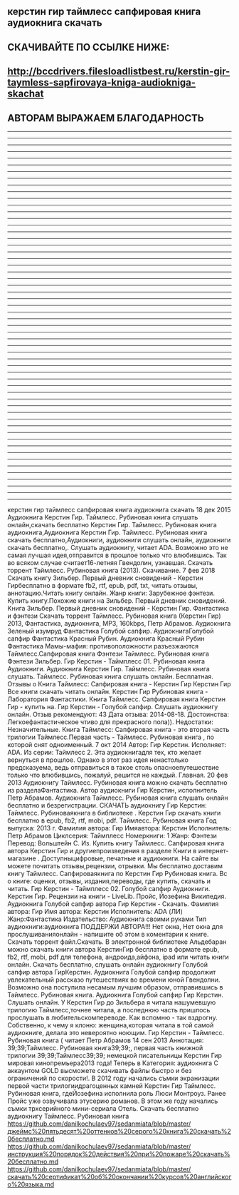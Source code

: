 керстин гир таймлесс сапфировая книга аудиокнига скачать
--------------------------------------------------
СКАЧИВАЙТЕ ПО ССЫЛКЕ НИЖЕ:
--------------------------------------------------
http://bccdrivers.filesloadlistbest.ru/kerstin-gir-taymless-sapfirovaya-kniga-audiokniga-skachat
--------------------------------------------------
АВТОРАМ ВЫРАЖАЕМ БЛАГОДАРНОСТЬ
--------------------------------------------------
--------------------------------------------------
--------------------------------------------------
--------------------------------------------------
--------------------------------------------------
--------------------------------------------------
--------------------------------------------------
--------------------------------------------------
--------------------------------------------------
--------------------------------------------------
--------------------------------------------------
--------------------------------------------------
--------------------------------------------------
--------------------------------------------------
--------------------------------------------------
--------------------------------------------------
--------------------------------------------------
--------------------------------------------------
--------------------------------------------------
--------------------------------------------------
--------------------------------------------------
--------------------------------------------------
--------------------------------------------------
--------------------------------------------------
--------------------------------------------------
--------------------------------------------------
--------------------------------------------------
--------------------------------------------------
--------------------------------------------------
--------------------------------------------------
--------------------------------------------------
--------------------------------------------------
--------------------------------------------------
--------------------------------------------------
--------------------------------------------------
--------------------------------------------------
--------------------------------------------------
--------------------------------------------------
--------------------------------------------------
--------------------------------------------------
--------------------------------------------------
--------------------------------------------------
--------------------------------------------------
--------------------------------------------------
--------------------------------------------------
--------------------------------------------------
--------------------------------------------------
--------------------------------------------------
--------------------------------------------------
--------------------------------------------------
--------------------------------------------------
--------------------------------------------------
--------------------------------------------------
--------------------------------------------------
--------------------------------------------------
--------------------------------------------------
--------------------------------------------------
керстин гир таймлесс сапфировая книга аудиокнига скачать 18 дек 2015  Аудиокнига Керстин Гир. Таймлесс. Рубиновая книга слушать онлайн,скачать бесплатно Керстин Гир. Таймлесс. Рубиновая книга аудиокнига,Аудиокнига Керстин Гир. Таймлесс. Рубиновая книга скачать бесплатно,Аудиокниги, аудиокниги слушать онлайн, аудиокниги скачать бесплатно,. Слушать аудиокнигу, читает ADA. Возможно это не самая лучшая идея,отправится в прошлое только что влюбившись. Так во всяком случае считает16-летняя Гвендолин, узнавшая. Скачать торрент Таймлесс. Рубиновая книга (2013). Скачивание. 7 фев 2018  Скачать книгу Зильбер. Первый дневник сновидений - Керстин Гирбесплатно в формате fb2, rtf, epub, pdf, txt, читать отзывы, аннотацию.Читать книгу онлайн. Жанр книги: Зарубежное фэнтези. Купить книгу.Похожие книги на Зильбер. Первый дневник сновидений. Книга Зильбер. Первый дневник сновидений - Керстин Гир. Фантастика и фэнтези  Скачать торрент Таймлесс. Рубиновая книга (Керстин Гир) 2013, Фантастика, аудиокнига, MP3, 160kbps, Петр Абрамов. Аудиокнига Зеленый изумруд  Фантастика  Голубой сапфир. АудиокнигаГолубой сапфир  Фантастика  Красный Рубин. Аудиокнига Красный Рубин Фантастика  Мамы-мафия: противоположности разъезжаются  Таймлесс.Сапфировая книга  Фэнтези  Таймлесс. Рубиновая книга  Фэнтези  Зильбер. Гир Керстин - Таймплесс 01. Рубиновая книга  Аудиокниги. Аудиокнига Керстин Гир. Таймлесс. Рубиновая книга слушать. Таймлесс. Рубиновая книга слушать онлайн. Бесплатная. Отзывы о Книга Таймлесс: Сапфировая книга - Керстин Гир
Керстин Гир Все книги скачать читать онлайн. Керстин Гир Рубиновая книга - Лаборатория Фантастики. Книга Таймлесс. Сапфировая книга Керстин Гир - купить на. Гир Керстин - Голубой сапфир. Слушать аудиокнигу онлайн. Отзыв рекомендуют: 43 Дата отзыва: 2014-08-18. Достоинства: Легкоефантастическое чтиво для прекрасного пола)). Недостатки: Незначительные. Книга Таймлесс: Сапфировая книга - это вторая часть трилогии Таймлесс.Первая часть - Таймлесс. Рубиновая книга , по которой снят одноименный. 7 окт 2014  Автор: Гир Керстин. Исполняет: ADA. Из серии: Таймлесс 2. Эта аудиокнигадля тех, кто желает вернуться в прошлое. Однако в этот раз идея ненастолько предсказуема, ведь отправиться в такое столь опасноепутешествие только что влюбившись, пожалуй, решится не каждый. Главная. 20 фев 2013  Аудиокнигу Таймлесс. Рубиновая книга можно скачать бесплатно из разделаФантастика. Автор аудиокниги Гир Керстин, исполнитель Петр Абрамов. Аудиокнига Таймлесс. Рубиновая книга слушать онлайн бесплатно и безрегистрации.  СКАЧАТЬ аудиокнигу Гир Керстин: Таймлесс. Рубиноваякнига в библиотеке . Керстин Гир  скачать книги бесплатно в epub, fb2, rtf, mobi, pdf. Таймлесс. Рубиновая книга Год выпуска: 2013 г. Фамилия автора: Гир Имяавтора: Керстин Исполнитель: Петр Абрамов Циклсерия: Таймплесс Номеркниги: 1 Жанр: Фэнтези Перевод: Вольштейн С. Из. Купить книгу Таймлесс. Сапфировая книга автора Керстин Гир и другиепроизведения в разделе Книги в интернет-магазине . Доступныцифровые, печатные и аудиокниги. На сайте вы можете почитать отзывы,рецензии, отрывки. Мы бесплатно доставим книгу Таймлесс. Сапфироваякнига по
Керстин Гир Рубиновая книга. Вс о книге: оценки, отзывы, издания,переводы, где купить, скачать и читать. Гир Керстин - Таймплесс 02. Голубой сапфир  Аудиокниги. Керстин Гир. Рецензии на книги - LiveLib. Пройс, Йозефина  Википедия. Аудиокнига Голубой сапфир автора Гир Керстин - Скачать. Фамилия автора: Гир Имя автора: Керстин Исполнитель: ADA (ЛИ) Жанр:Фантастика Издательство: Аудиокнига своими руками Тип аудиокниги:аудиокнига  ПОДДЕРЖИ АВТОРА!!! Нет окна, Нет окна для прослушиванияонлайн - напишите об этом в коментарии к книге. Скачать торрент файл.Скачать. В электронной библиотеке Альдебаран можно скачать книги автора КерстинГир бесплатно в формате epub, fb2, rtf, mobi, pdf для телефона, андроида,айфона, ipad или читать книги онлайн. Скачать бесплатно, слушать онлайн аудиокнигу Голубой сапфир автора ГирКерстин.  Аудиокнига Голубой сапфир продолжит увлекательный рассказо путешествиях во времени юной Гвендолни. Возможно она поступила несамым лучшим образом, отправившись в  Таймлесс. Рубиновая книга. Аудиокнига Голубой сапфир Гир Керстин. Слушать онлайн. У Керстин Гир до Зильбера я читала нашумевшую трилогию Таймлесс,точнее читала, а последнюю часть пришлось прослушать в любительскомпереводе. Как вспомню - так вздрогну. Собственно, к чему я клоню: женщина,которая читала в той самой аудиокниге, делала это невероятно ноющим. Гир Керстин - Таймлесс. Рубиновая книга ( читает Петр Абрамов
14 сен 2013  Аннотация: 39;39;Таймлесс. Рубиновая книга39;39;, первая часть книжной трилогии 39;39;Таймлесс39;39; немецкой писательницы Керстин Гир  мировая кинопремьера2013 года! Теперь в  Категория: аудиокнига  С аккаунтом GOLD высможете скачивать файлы быстро и без ограничений по скорости!. В 2012 году начались съмки экранизации первой части трилогиидрагоценных камней Керстин Гир  Таймлесс. Рубиновая книга, гдеЙозефина исполнила роль Люси Монтроуз. Ранее Пройс уже озвучивала этусерию романов. В этом же году начались съмки трхсерийного мини-сериала Отель. Скачать бесплатно аудиокнигу Таймлесс. Рубиновая книга
https://github.com/danilkochulaev97/sedanmiata/blob/master/джеймс%20пятьдесят%20оттенков%20серого%20книга%20скачать%20бесплатно.md
https://github.com/danilkochulaev97/sedanmiata/blob/master/инструкция%20порядок%20действия%20при%20пожаре%20скачать%20бесплатно.md
https://github.com/danilkochulaev97/sedanmiata/blob/master/скачать%20сертификат%20об%20окончании%20курсов%20английского%20языка.md